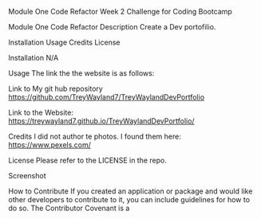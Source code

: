 Module One Code Refactor
Week 2 Challenge for Coding Bootcamp

Module One Code Refactor
Description
Create a Dev portofilio. 

Installation
Usage
Credits
License

Installation
N/A

Usage
The link the the website is as follows: 

Link to My git hub repository https://github.com/TreyWayland7/TreyWaylandDevPortfolio

Link to the Website: https://treywayland7.github.io/TreyWaylandDevPortfolio/

Credits
I did not author te photos. I found them here: https://www.pexels.com/

License
Please refer to the LICENSE in the repo.

Screenshot


How to Contribute
If you created an application or package and would like other developers to contribute to it, you can include guidelines for how to do so. The Contributor Covenant is a